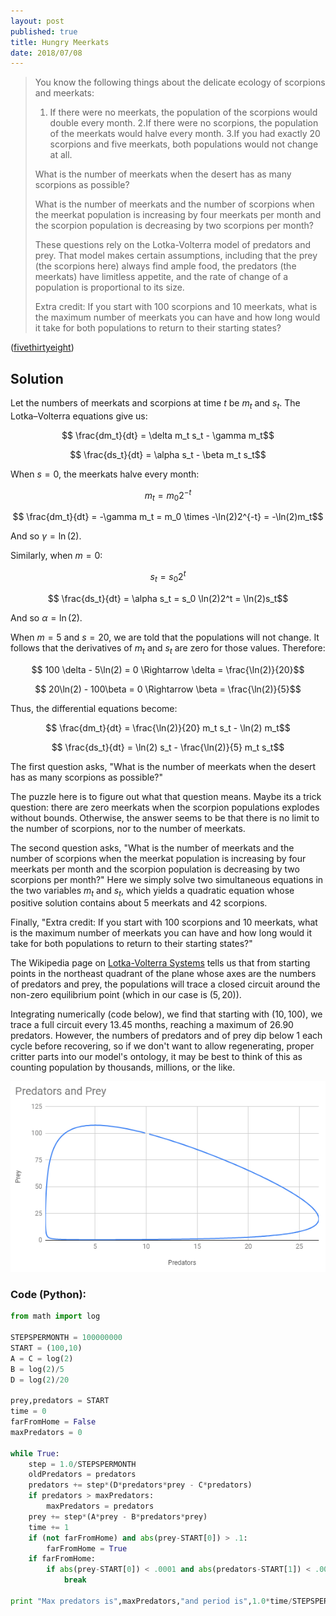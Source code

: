 ```yaml
---
layout: post
published: true
title: Hungry Meerkats
date: 2018/07/08
---
```


>You know the following things about the delicate ecology of scorpions and meerkats:
>
>1. If there were no meerkats, the population of the scorpions would double every month.
>2.If there were no scorpions, the population of the meerkats would halve every month.
>3.If you had exactly 20 scorpions and five meerkats, both populations would not change at all.
>
>What is the number of meerkats when the desert has as many scorpions as possible?
>
>What is the number of meerkats and the number of scorpions when the meerkat population is increasing by four meerkats per month and the scorpion population is decreasing by two scorpions per month?
>
>These questions rely on the Lotka-Volterra model of predators and prey. That model makes certain assumptions, including that the prey (the scorpions here) always find ample food, the predators (the meerkats) have limitless appetite, and the rate of change of a population is proportional to its size.
>
>Extra credit: If you start with 100 scorpions and 10 meerkats, what is the maximum number of meerkats you can have and how long would it take for both populations to return to their starting states?

<!--more-->

([fivethirtyeight](https://fivethirtyeight.com/features/how-fast-can-you-deliver-pbjs-how-many-meerkats-can-survive/))

## Solution

Let the numbers of meerkats and scorpions at time $t$ be $m_t$ and $s_t$.  The Lotka–Volterra equations give us:

$$ \frac{dm_t}{dt} = \delta m_t s_t - \gamma m_t$$

$$ \frac{ds_t}{dt} = \alpha s_t - \beta m_t s_t$$

When $s = 0$, the meerkats halve every month:

$$ m_t = m_0 2^{-t} $$ 

$$ \frac{dm_t}{dt} =  -\gamma m_t = m_0 \times -\ln(2)2^{-t} = -\ln(2)m_t$$

And so $\gamma = \ln(2)$.

Similarly, when $m = 0$:

$$ s_t = s_0 2^t $$

$$ \frac{ds_t}{dt} = \alpha s_t = s_0 \ln(2)2^t = \ln(2)s_t$$

And so $\alpha = \ln(2)$.

When $m = 5$ and $s = 20$, we are told that the populations will not change. It follows that the derivatives of $m_t$ and $s_t$ are zero for those values. Therefore:

$$ 100 \delta - 5\ln(2) = 0 \Rightarrow \delta = \frac{\ln(2)}{20}$$

$$ 20\ln(2) - 100\beta = 0 \Rightarrow \beta = \frac{\ln(2)}{5}$$

Thus, the differential equations become:

$$ \frac{dm_t}{dt} = \frac{\ln(2)}{20} m_t s_t - \ln(2) m_t$$

$$ \frac{ds_t}{dt} = \ln(2) s_t - \frac{\ln(2)}{5} m_t s_t$$

The first question asks, "What is the number of meerkats when the desert has as many scorpions as possible?"

The puzzle here is to figure out what that question means.  Maybe its a trick question: there are zero meerkats when the scorpion populations explodes without bounds. Otherwise, the answer seems to be that there is no limit to the number of scorpions, nor to the number of meerkats.

The second question asks, "What is the number of meerkats and the number of scorpions when the meerkat population is increasing by four meerkats per month and the scorpion population is decreasing by two scorpions per month?" Here we simply solve two simultaneous equations in the two variables $m_t$ and $s_t$, which yields a quadratic equation whose positive solution contains about $5$ meerkats and $42$ scorpions.

Finally, "Extra credit: If you start with 100 scorpions and 10 meerkats, what is the maximum number of meerkats you can have and how long would it take for both populations to return to their starting states?"

The Wikipedia page on [Lotka-Volterra Systems](https://en.wikipedia.org/wiki/Lotka%E2%80%93Volterra_equations) tells us that from starting points in the northeast quadrant of the plane whose axes are the numbers of predators and prey, the populations will trace a closed circuit around the non-zero equilibrium point (which in our case is $(5,20)$).  

Integrating numerically (code below), we find that starting with $(10,100)$, we trace a full circuit every $13.45$ months, reaching a maximum of $26.90$ predators.  However, the numbers of predators and of prey dip below $1$ each cycle before recovering, so if we don't want to allow regenerating, proper critter parts into our model's ontology, it may be best to think of this as counting population by thousands, millions, or the like.

![Graph of predators vs. prey closed curve that includes (10,100).](/img/PredatorsAndPrey.PNG)

### Code (Python):

```python
from math import log

STEPSPERMONTH = 100000000
START = (100,10)
A = C = log(2)
B = log(2)/5
D = log(2)/20

prey,predators = START
time = 0
farFromHome = False
maxPredators = 0

while True:
	step = 1.0/STEPSPERMONTH
	oldPredators = predators
	predators += step*(D*predators*prey - C*predators)
	if predators > maxPredators:
		maxPredators = predators
	prey += step*(A*prey - B*predators*prey)
	time += 1
	if (not farFromHome) and abs(prey-START[0]) > .1:
		farFromHome = True
	if farFromHome:
		if abs(prey-START[0]) < .0001 and abs(predators-START[1]) < .0001:
			break

print "Max predators is",maxPredators,"and period is",1.0*time/STEPSPERMONTH,"months"

```

<br>
